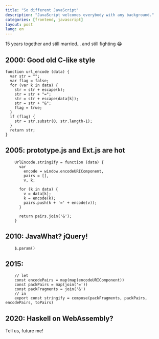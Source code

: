 ```yaml
---
title: "So different JavaScript"
description: "JavaScript welcomes everybody with any background."
categories: [frontend, javascript]
layout: post
lang: en
---
```



15 years together and still married… and still fighting 😂

## 2000: Good old C-like style

    function url_encode (data) {
      var str = "";
      var flag = false;
      for (var k in data) {
        str = str + escape(k);
        str = str + "=";
        str = str + escape(data[k]);
        str = str + "&";
        flag = true;
      }
      if (flag) {
        str = str.substr(0, str.length-1);
      }
      return str;
    }


## 2005: prototype.js and Ext.js are hot

		UrlEncode.stringify = function (data) {
		  var
		    encode = window.encodeURIComponent,
		    pairs = [],
		    v, k;
		  
		  for (k in data) {
		    v = data[k];
		    k = encode(k);
		    pairs.push(k + '=' + encode(v));
		  }
		  
		  return pairs.join('&');
		}


## 2010: JavaWhat? jQuery!

		$.param()


## 2015: 

		// let
		const encodePairs = map(map(encodeURIComponent))
		const packPairs = map(join('='))
		const packFragments = join('&')
		// in
		export const stringify = compose(packFragments, packPairs, encodePairs, toPairs)


## 2020: Haskell on WebAssembly?

Tell us, future me!
